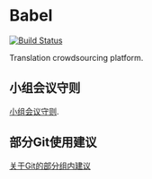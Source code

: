 # Babel

[![Build Status](https://travis-ci.com/YuanHaoReginald/Babel.svg?token=zsHGTmLAzFgKwvRHdwXj&branch=master)](https://travis-ci.com/YuanHaoReginald/Babel)

Translation crowdsourcing platform.

## 小组会议守则
[小组会议守则](https://hackmd.io/s/ByVTFc8xG).


## 部分Git使用建议
[关于Git的部分组内建议](https://hackmd.io/s/Syz3ObSMM)
